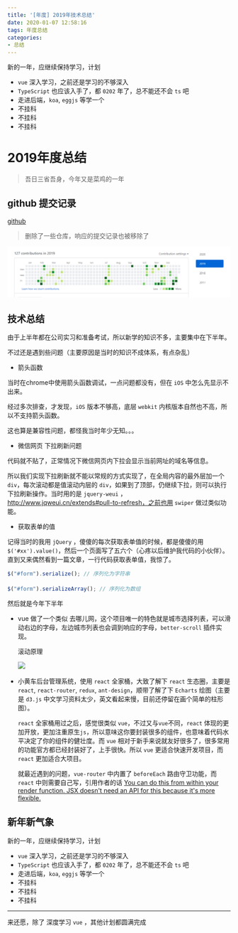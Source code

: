 ```yaml
---
title: '[年度] 2019年技术总结'
date: 2020-01-07 12:58:16
tags: 年度总结
categories:
- 总结
---
```




新的一年，应继续保持学习，计划

- `vue` 深入学习，之前还是学习的不够深入
- `TypeScript` 也应该入手了，都 `0202` 年了，总不能还不会 `ts` 吧
- 走进后端，`koa`, `eggjs` 等学一个
- 不挂科
- 不挂科
- 不挂科

<!-- more -->

# 2019年度总结

> 吾日三省吾身，今年又是菜鸡的一年

## github 提交记录

[github](https://github.com/popring?tab=overview&from=2019-12-01&to=2019-12-31)

> 删除了一些仓库，响应的提交记录也被移除了

![](https://raw.githubusercontent.com/popring/assets-repo/master/img/20200107130123.png)



## 技术总结

由于上半年都在公司实习和准备考试，所以新学的知识不多，主要集中在下半年。

不过还是遇到些问题（主要原因是当时的知识不成体系，有点杂乱）



- 箭头函数

当时在chrome中使用箭头函数调试，一点问题都没有，但在 `iOS` 中怎么先显示不出来。

经过多次排查，才发现，`iOS` 版本不够高，底层 `webkit` 内核版本自然也不高，所以不支持箭头函数。

这也算是兼容性问题，都怪我当时年少无知。。。



- 微信网页 下拉刷新问题

代码就不贴了，正常情况下微信网页内下拉会显示当前网址的域名等信息。

所以我们实现下拉刷新就不能以常规的方式实现了，在全局内容的最外层加一个 `div`，每次滚动都是值滚动内层的 `div`，如果到了顶部，仍继续下拉，则可以执行下拉刷新操作。当时用的是 `jquery-weui` ，http://www.jqweui.cn/extends#pull-to-refresh，之前也用 `swiper` 做过类似功能。



- 获取表单的值

记得当时的我用 `jQuery` ，傻傻的每次获取表单值的时候，都是傻傻的用 `$('#xx').value()`，然后一个页面写了五六个（心疼以后维护我代码的小伙伴）。直到又来偶然看到一篇文章，一行代码获取表单值，我惊了。

```js
$("#form").serialize(); // 序列化为字符串

$("#form").serializeArray(); // 序列化为数组
```



然后就是今年下半年

- vue 做了一个类似 去哪儿网，这个项目唯一的特色就是城市选择列表，可以滑动右边的字母，左边城市列表也会调到响应的字母，`better-scroll` 插件实现。

  滚动原理

  ![](http://static.galileo.xiaojukeji.com/static/tms/shield/scroll-4.png)

- 小黄车后台管理系统，使用 `react` 全家桶，大致了解下 `react` 生态圈，主要是`react`, `react-router`, `redux`, `ant-design`，顺带了解了下 `Echarts` 绘图（主要是 `d3.js` 中文学习资料太少，英文看起来慢，目前还停留在画个简单的柱形图）。

  `react` 全家桶用过之后，感觉很类似 `vue`，不过又与`vue`不同，`react` 体现的更加开放，更加注重原生`js`，所以意味这你要封装很多的组件，也意味着代码水平决定了你的组件的健壮度。而 `vue` 相对于新手来说就友好很多了，很多常用的功能官方都已经封装好了，上手很快。所以 `vue` 更适合快速开发项目，而 `react` 更加适合大项目。

  就最近遇到的问题，`vue-router` 中内置了 `beforeEach` 路由守卫功能，而 `react` 中则需要自己写，引用作者的话 [You can do this from within your render function. JSX doesn't need an API for this because it's more flexible.](https://github.com/ReactTraining/react-router/issues/4962#issuecomment-355572622) 



## 新年新气象

新的一年，应继续保持学习，计划

- `vue` 深入学习，之前还是学习的不够深入
- `TypeScript` 也应该入手了，都 `0202` 年了，总不能还不会 `ts` 吧
- 走进后端，`koa`, `eggjs` 等学一个
- 不挂科
- 不挂科
- 不挂科



---

来还愿，除了 深度学习 `vue` ，其他计划都圆满完成





